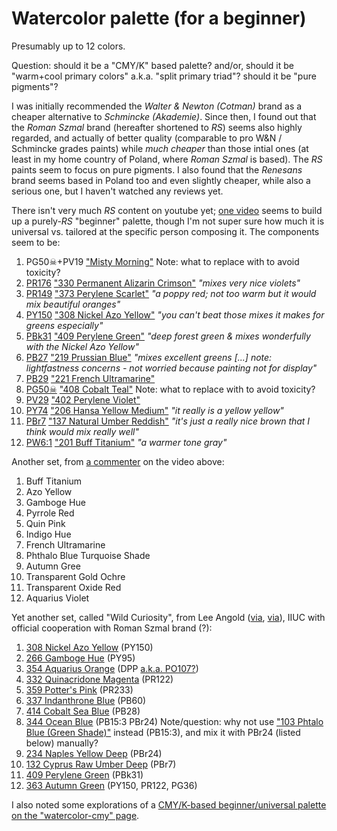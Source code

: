 # Watercolor palette (for a beginner)

Presumably up to 12 colors.

Question: should it be a "CMY/K" based palette?
and/or, should it be "warm+cool primary colors" a.k.a. "split primary triad"?
should it be "pure pigments"?

I was initially recommended the _Walter & Newton (Cotman)_ brand
as a cheaper alternative to _Schmincke (Akademie)_.
Since then, I found out that the _Roman Szmal_ brand
(hereafter shortened to _RS_)
seems also highly regarded,
and actually of better quality (comparable to pro W&N / Schmincke grades paints)
while _much cheaper_ than those intial ones
(at least in my home country of Poland,
where _Roman Szmal_ is based).
The _RS_ paints seem to focus on pure pigments.
I also found that the _Renesans_ brand
seems based in Poland too and even slightly cheaper,
while also a serious one,
but I haven't watched any reviews yet.

There isn't very much _RS_ content on youtube yet;
[one video](https://youtu.be/zCU8yMuuAqo?t=1208)
seems to build up a purely-_RS_ "beginner" palette,
though I'm not super sure how much it is universal vs.
tailored at the specific person composing it.
The components seem to be:
 1. PG50☠+PV19 ["Misty Morning"](https://artistpigments.org/brands/roman-szmal-aquarius/vtbgg-misty-morning)
    Note: what to replace with to avoid toxicity?
 2. [PR176](https://artistpigments.org/pigments/PR176?medium=watercolor)
    ["330 Permanent Alizarin Crimson"](https://artistpigments.org/brands/roman-szmal-aquarius/29c0b-permanent-alizarin-crimson)
    _"mixes very nice violets"_
 3. [PR149](https://artistpigments.org/pigments/PR149?medium=watercolor)
    ["373 Perylene Scarlet"](https://artistpigments.org/brands/roman-szmal-aquarius/9cfo1-perylene-scarlet)
    _"a poppy red; not too warm but it would mix beautiful oranges"_
 4. [PY150](https://artistpigments.org/pigments/PY150?medium=watercolor)
    ["308 Nickel Azo Yellow"](https://artistpigments.org/brands/roman-szmal-aquarius/j222m-nickel-azo-yellow)
    _"you can't beat those mixes it makes for greens especially"_
 5. [PBk31](https://artistpigments.org/pigments/PBk31?medium=watercolor)
    ["409 Perylene Green"](https://artistpigments.org/brands/roman-szmal-aquarius/wfgt8-perylene-green)
    _"deep forest green & mixes wonderfully with the Nickel Azo Yellow"_
 6. [PB27](https://artistpigments.org/pigments/PB27?medium=watercolor)
    ["219 Prussian Blue"](https://artistpigments.org/brands/roman-szmal-aquarius/dogrv-prussian-blue)
    _"mixes excellent greens \[...] note: lightfastness concerns - not worried because painting not for display"_
 7. [PB29](https://artistpigments.org/pigments/PB29?medium=watercolor)
    ["221 French Ultramarine"](https://artistpigments.org/brands/roman-szmal-aquarius/qdq5s-french-ultramarine)
 8. [PG50☠](https://artistpigments.org/pigments/PG50?medium=watercolor)
    ["408 Cobalt Teal"](https://artistpigments.org/brands/roman-szmal-aquarius/gx171-cobalt-teal)
    Note: what to replace with to avoid toxicity?
 10. [PV29](https://artistpigments.org/pigments/PV29?medium=watercolor)
    ["402 Perylene Violet"](https://artistpigments.org/brands/roman-szmal-aquarius/k1ny8-perylene-violet)
 11. [PY74](https://artistpigments.org/pigments/PY74?medium=watercolor)
     ["206 Hansa Yellow Medium"](https://artistpigments.org/brands/roman-szmal-aquarius/s8fmh-hansa-yellow-medium)
     _"it really is a yellow yellow"_
 12. [PBr7](https://artistpigments.org/pigments/PBr7?medium=watercolor)
     ["137 Natural Umber Reddish"](https://artistpigments.org/brands/roman-szmal-aquarius/2dd0d-natural-umber-reddish)
     _"it's just a really nice brown that I think would mix really well"_
 13. [PW6:1](https://artistpigments.org/pigments/PW6:1?medium=watercolor)
     ["201 Buff Titanium"](https://artistpigments.org/brands/roman-szmal-aquarius/7k60v-buff-titanium)
     _"a warmer tone gray"_

Another set, from [a commenter](https://www.youtube.com/@derwood206) on the video above:
 1. Buff Titanium
 2. Azo Yellow
 3. Gamboge Hue
 4. Pyrrole Red
 5. Quin Pink
 6. Indigo Hue
 7. French Ultramarine
 8. Phthalo Blue Turquoise Shade
 9. Autumn Gree
 10. Transparent Gold Ochre
 11. Transparent Oxide Red
 12. Aquarius Violet

Yet another set, called "Wild Curiosity", from Lee Angold
([via](https://leeangold.com/products/lee-angold-x-roman-szmal-palette/),
[via](https://www.youtube.com/watch?v=qQHthdpwZQg&list=PL2uTdjw8vHEHcVw4PL4DWIwGOYl1UxVSw&index=8)),
IIUC with official cooperation with Roman Szmal brand (?):
 1. [308 Nickel Azo Yellow](https://artistpigments.org/brands/roman-szmal-aquarius/j222m-nickel-azo-yellow) (PY150)
 2. [266 Gamboge Hue](https://artistpigments.org/brands/roman-szmal-aquarius/8of90-gamboge-hue) (PY95)
 3. [354 Aquarius Orange](https://artistpigments.org/brands/roman-szmal-aquarius/8bh77-aquarius-orange) (DPP [a.k.a. PO107?](https://old.reddit.com/r/Watercolor/comments/17sz1ny/nonstandard_pigment_codes/))
 4. [332 Quinacridone Magenta](https://artistpigments.org/brands/roman-szmal-aquarius/96mcs-quinacridone-magenta) (PR122)
 5. [359 Potter's Pink](https://artistpigments.org/brands/roman-szmal-aquarius/cdfrs-potter-s-pink) (PR233)
 6. [337 Indanthrone Blue](https://artistpigments.org/brands/roman-szmal-aquarius/yh8w7-indanthrone-blue) (PB60)
 7. [414 Cobalt Sea Blue](https://artistpigments.org/brands/roman-szmal-aquarius/7bq0o-cobalt-sea-blue) (PB28)
 8. [344 Ocean Blue](https://artistpigments.org/brands/roman-szmal-aquarius/my7t2-ocean-blue) (PB15:3 PBr24)
     Note/question: why not use ["103 Phtalo Blue (Green Shade)"](https://artistpigments.org/brands/roman-szmal-aquarius/9br5m-phtalo-blue-green-shade) instead (PB15:3), and mix it with PBr24 (listed below) manually?
 9. [234 Naples Yellow Deep](https://artistpigments.org/brands/roman-szmal-aquarius/xfh3p-naples-yellow-deep) (PBr24)
 10. [132 Cyprus Raw Umber Deep](https://artistpigments.org/brands/roman-szmal-aquarius/4kfxo-cyprus-raw-umber-deep) (PBr7)
 11. [409 Perylene Green](https://artistpigments.org/brands/roman-szmal-aquarius/wfgt8-perylene-green) (PBk31)
 12. [363 Autumn Green](https://artistpigments.org/brands/roman-szmal-aquarius/15mwt-autumn-green) (PY150, PR122, PG36)

I also noted some explorations of a [CMY/K-based beginner/universal palette on the "watercolor-cmy" page](
watercolor-cmy).
